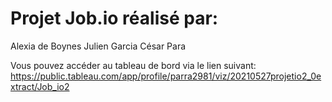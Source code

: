 # Projet Job.io réalisé par:
Alexia de Boynes
Julien Garcia
César Para

Vous pouvez accéder au tableau de bord via le lien suivant:
https://public.tableau.com/app/profile/parra2981/viz/20210527projetio2_0extract/Job_io2
